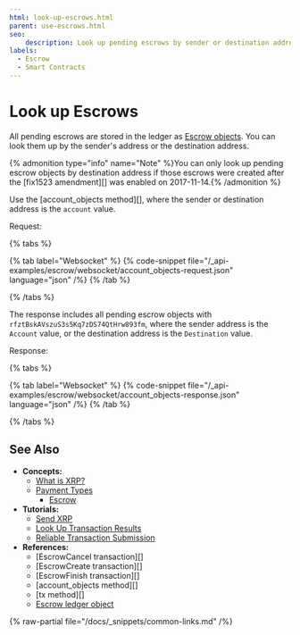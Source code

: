 ```yaml
---
html: look-up-escrows.html
parent: use-escrows.html
seo:
    description: Look up pending escrows by sender or destination address.
labels:
  - Escrow
  - Smart Contracts
---
```

# Look up Escrows

All pending escrows are stored in the ledger as [Escrow objects](../../../../concepts/payment-types/escrow.md). You can look them up by the sender's address or the destination address.

{% admonition type="info" name="Note" %}You can only look up pending escrow objects by destination address if those escrows were created after the [fix1523 amendment][] was enabled on 2017-11-14.{% /admonition %}

Use the [account_objects method][], where the sender or destination address is the `account` value.

Request:

{% tabs %}

{% tab label="Websocket" %}
{% code-snippet file="/_api-examples/escrow/websocket/account_objects-request.json" language="json" /%}
{% /tab %}

{% /tabs %}

The response includes all pending escrow objects with `rfztBskAVszuS3s5Kq7zDS74QtHrw893fm`, where the sender address is the `Account` value, or the destination address is the `Destination` value.

Response:

{% tabs %}

{% tab label="Websocket" %}
{% code-snippet file="/_api-examples/escrow/websocket/account_objects-response.json" language="json" /%}
{% /tab %}

{% /tabs %}



## See Also

- **Concepts:**
    - [What is XRP?](../../../../introduction/what-is-xrp.md)
    - [Payment Types](../../../../concepts/payment-types/index.md)
        - [Escrow](../../../../concepts/payment-types/escrow.md)
- **Tutorials:**
    - [Send XRP](../../send-xrp.md)
    - [Look Up Transaction Results](../../../../concepts/transactions/finality-of-results/look-up-transaction-results.md)
    - [Reliable Transaction Submission](../../../../concepts/transactions/reliable-transaction-submission.md)
- **References:**
    - [EscrowCancel transaction][]
    - [EscrowCreate transaction][]
    - [EscrowFinish transaction][]
    - [account_objects method][]
    - [tx method][]
    - [Escrow ledger object](../../../../references/protocol/ledger-data/ledger-entry-types/escrow.md)

{% raw-partial file="/docs/_snippets/common-links.md" /%}
